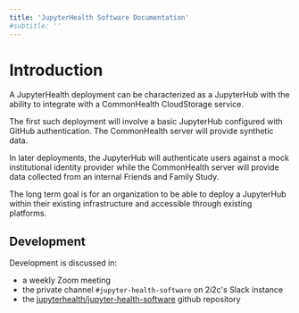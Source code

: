 ```yaml
---
title: 'JupyterHealth Software Documentation'
#subtitle: ''
---
```


# Introduction

A JupyterHealth deployment can be characterized as a JupyterHub with the ability to integrate with a CommonHealth CloudStorage service.

The first such deployment will involve a basic JupyterHub configured with GitHub authentication. The CommonHealth server will provide synthetic data.

In later deployments, the JupyterHub will authenticate users against a mock institutional identity provider while the CommonHealth server will provide data collected from an internal Friends and Family Study.

The long term goal is for an organization to be able to deploy a JupyterHub within their existing infrastructure and accessible through existing platforms.

## Development

Development is discussed in:

 - a weekly Zoom meeting
 - the private channel `#jupyter-health-software` on 2i2c's Slack instance
 - the [jupyterhealth/jupyter-health-software](https://github.com/jupyterhealth/jupyter-health-software) github repository
